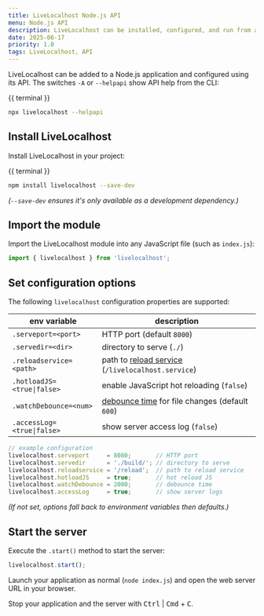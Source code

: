 ```yaml
---
title: LiveLocalhost Node.js API
menu: Node.js API
description: LiveLocalhost can be installed, configured, and run from any Node.js application.
date: 2025-06-17
priority: 1.0
tags: LiveLocalhost, API
---
```


LiveLocalhost can be added to a Node.js application and configured using its API. The switches `-A` or `--helpapi` show API help from the CLI:

{{ terminal }}
```bash
npx livelocalhost --helpapi
```


## Install LiveLocalhost

Install LiveLocalhost in your project:

{{ terminal }}
```bash
npm install livelocalhost --save-dev
```

*(`--save-dev` ensures it's only available as a development dependency.)*


## Import the module

Import the LiveLocalhost module into any JavaScript file (such as `index.js`):

```js
import { livelocalhost } from 'livelocalhost';
```


## Set configuration options

The following `livelocalhost` configuration properties are supported:

|env variable|description|
|-|-|
| `.serveport=<port>` | HTTP port (default `8000`) |
| `.servedir=<dir>` | directory to serve (`./`) |
| `.reloadservice=<path>` | path to [reload service](--ROOT--tools/livelocalhost/server-cli/#hot-reloading) (`/livelocalhost.service`) |
| `.hotloadJS=<true\|false>` | enable JavaScript hot reloading (`false`) |
| `.watchDebounce=<num>` | [debounce time](--ROOT--tools/livelocalhost/server-cli/#watch-debouncing) for file changes (default `600`) |
| `.accessLog=<true\|false>` | show server access log (`false`) |


```js
// example configuration
livelocalhost.serveport     = 8080;       // HTTP port
livelocalhost.servedir      = './build/'; // directory to serve
livelocalhost.reloadservice = '/reload';  // path to reload service
livelocalhost.hotloadJS     = true;       // hot reload JS
livelocalhost.watchDebounce = 2000;       // debounce time
livelocalhost.accessLog     = true;       // show server logs
```

*(If not set, options fall back to environment variables then defaults.)*


## Start the server

Execute the `.start()` method to start the server:

```js
livelocalhost.start();
```

Launch your application as normal (`node index.js`) and open the web server URL in your browser.

Stop your application and the server with <kbd>Ctrl</kbd> | <kbd>Cmd</kbd> + <kbd>C</kbd>.
